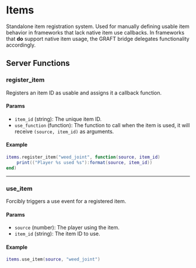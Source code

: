 # Items

Standalone item registration system.
Used for manually defining usable item behavior in frameworks that lack native item use callbacks.
In frameworks that **do** support native item usage, the GRAFT bridge delegates functionality accordingly.

## Server Functions

### register_item

Registers an item ID as usable and assigns it a callback function.

#### Params

* `item_id` (string): The unique item ID.
* `use_function` (function): The function to call when the item is used, it will receive `(source, item_id)` as arguments.

#### Example

```lua
items.register_item("weed_joint", function(source, item_id)
    print(("Player %s used %s"):format(source, item_id))
end)
```

---

### use_item

Forcibly triggers a use event for a registered item.

#### Params

* `source` (number): The player using the item.
* `item_id` (string): The item ID to use.

#### Example

```lua
items.use_item(source, "weed_joint")
```